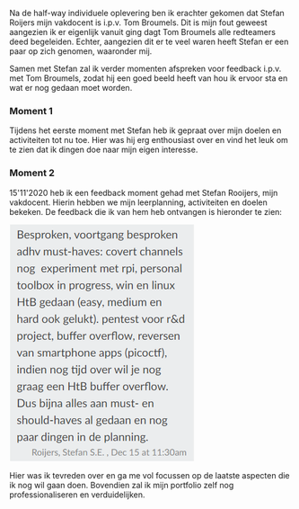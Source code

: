 Na de half-way individuele oplevering ben ik erachter gekomen dat Stefan Roijers mijn vakdocent is i.p.v. Tom Broumels.
Dit is mijn fout geweest aangezien ik er eigenlijk vanuit ging dagt Tom Broumels alle redteamers deed begeleiden. Echter, aangezien dit er te veel waren
heeft Stefan er een paar op zich genomen, waaronder mij. 

Samen met Stefan zal ik verder momenten afspreken voor feedback i.p.v. met Tom Broumels, zodat hij een goed beeld heeft van hou ik ervoor sta en wat er nog gedaan moet worden.

### Moment 1
Tijdens het eerste moment met Stefan heb ik gepraat over mijn doelen en activiteiten tot nu toe. Hier was hij erg enthousiast over en vind het leuk
om te zien dat ik dingen doe naar mijn eigen interesse.

### Moment 2
15'11'2020 heb ik een feedback moment gehad met Stefan Rooijers, mijn vakdocent. Hierin hebben we mijn leerplanning, activiteiten en doelen bekeken.
De feedback die ik van hem heb ontvangen is hieronder te zien: <br />

<img src="../images/feedback/stefan_moment_2.PNG" alt="Feedback Stefan Rooijers" class="buffer_img" style="align:left;">
<br />

Hier was ik tevreden over en ga me vol focussen op de laatste aspecten die ik nog wil gaan doen.
Bovendien zal ik mijn portfolio zelf nog professionaliseren en verduidelijken.
